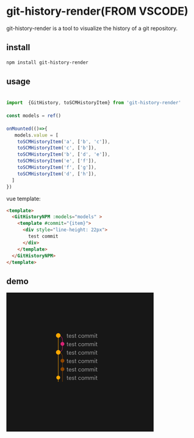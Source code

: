 # git-history-render(FROM VSCODE)
git-history-render is a tool to visualize the history of a git repository. 

## install

```bash
npm install git-history-render
```

## usage

```javascript

import  {GitHistory, toSCMHistoryItem} from 'git-history-render'

const models = ref()

onMounted(()=>{
   models.value = [
    toSCMHistoryItem('a', ['b', 'c']),
    toSCMHistoryItem('c', ['b']),
    toSCMHistoryItem('b', ['d', 'e']),
    toSCMHistoryItem('e', ['f']),
    toSCMHistoryItem('f', ['g']),
    toSCMHistoryItem('d', ['h']),
  ]
})

```
vue template: 
```html
<template>
  <GitHistoryNPM :models="models" >
    <template #commit="{item}">
      <div style="line-height: 22px">
        test commit
      </div>
    </template>
  </GitHistoryNPM>
</template>
```

## demo

![image](https://github.com/suxuelengyin/git-history/blob/master/src/assets/demo.png)
